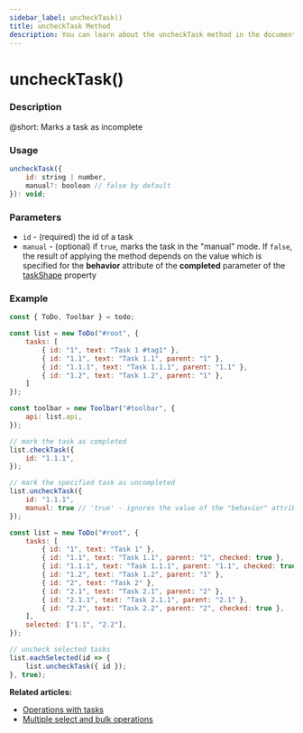 ```yaml
---
sidebar_label: uncheckTask()
title: uncheckTask Method
description: You can learn about the uncheckTask method in the documentation of the DHTMLX JavaScript To Do List library. Browse developer guides and API reference, try out code examples and live demos, and download a free 30-day evaluation version of DHTMLX To Do List.
---
```


# uncheckTask()

### Description

@short: Marks a task as incomplete

### Usage

~~~js
uncheckTask({
    id: string | number,
    manual?: boolean // false by default
}): void;
~~~

### Parameters

- `id` - (required) the id of a task
- `manual` - (optional) if `true`, marks the task in the "manual" mode. If `false`, the result of applying the method depends on the value which is specified for the **behavior** attribute of the **completed** parameter of the [taskShape](api/configs/taskshape_config.md) property

### Example

~~~js {22-25} title="Example 1. Unchecking one task"
const { ToDo, Toolbar } = todo;

const list = new ToDo("#root", {
    tasks: [
        { id: "1", text: "Task 1 #tag1" },
        { id: "1.1", text: "Task 1.1", parent: "1" },
        { id: "1.1.1", text: "Task 1.1.1", parent: "1.1" },
        { id: "1.2", text: "Task 1.2", parent: "1" },
    ]
});

const toolbar = new Toolbar("#toolbar", {
    api: list.api,
});

// mark the task as completed
list.checkTask({ 
    id: "1.1.1", 
});

// mark the specified task as uncompleted
list.uncheckTask({ 
    id: "1.1.1",
    manual: true // 'true' - ignores the value of the "behavior" attribute of the "completed" parameter of the "taskShape" property
});
~~~

~~~js title="Example 2. Unchecking multiple tasks"
const list = new ToDo("#root", {
    tasks: [
        { id: "1", text: "Task 1" },
        { id: "1.1", text: "Task 1.1", parent: "1", checked: true },
        { id: "1.1.1", text: "Task 1.1.1", parent: "1.1", checked: true },
        { id: "1.2", text: "Task 1.2", parent: "1" },
        { id: "2", text: "Task 2" },
        { id: "2.1", text: "Task 2.1", parent: "2" },
        { id: "2.1.1", text: "Task 2.1.1", parent: "2.1" },
        { id: "2.2", text: "Task 2.2", parent: "2", checked: true },
    ],
    selected: ["1.1", "2.2"],
});

// uncheck selected tasks
list.eachSelected(id => {
    list.uncheckTask({ id });
}, true);
~~~

**Related articles:**
- [Operations with tasks](guides/task_operations.md)
- [Multiple select and bulk operations](guides/multiselection.md)